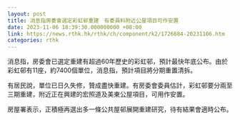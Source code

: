 ```yaml
---
layout: post
title: 消息指房委會選定彩虹邨重建　有委員料附近公屋項目可作安置
date: 2023-11-06 18:39:30.000000000 +08:00
link: https://news.rthk.hk/rthk/ch/component/k2/1726684-20231106.htm
categories: rthk
---
```


消息指，房委會已選定重建有超過60年歷史的彩虹邨，預計最快年底公布。由於彩虹邨有11座，約7400個單位，消息指，預計項目將分期重置清拆。

有居民說，單位已日久失修，贊成盡快重建。有房委會委員估計，彩虹邨要分兩至三期重建，附近正在興建的宏照道及美東公屋項目，可用作安置。

房屋署表示，正積極再選出多一條公共屋邨展開重建研究，待有結果會適時公布。
